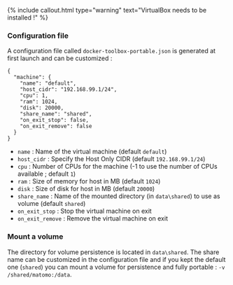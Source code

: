 {% include callout.html type="warning" text="VirtualBox needs to be installed !" %}

### Configuration file

A configuration file called `docker-toolbox-portable.json` is generated at first launch and can be customized :

<div class="language-json highlighter-rouge"><div class="highlight"><pre class="highlight"><code>{
  "machine": {
    "name": "default",
    "host_cidr": "192.168.99.1/24",
    "cpu": 1,
    "ram": 1024,
    "disk": 20000,
    "share_name": "shared",
    "on_exit_stop": false,
    "on_exit_remove": false
  }
}</code></pre></div></div>

* `name` : Name of the virtual machine (default `default`)
* `host_cidr` : Specify the Host Only CIDR (default `192.168.99.1/24`)
* `cpu` : Number of CPUs for the machine (-1 to use the number of CPUs available ; default `1`)
* `ram` : Size of memory for host in MB (default `1024`)
* `disk` : Size of disk for host in MB (default `20000`)
* `share_name` : Name of the mounted directory (in `data\shared`) to use as volume (default `shared`)
* `on_exit_stop` : Stop the virtual machine on exit
* `on_exit_remove` : Remove the virtual machine on exit

### Mount a volume

The directory for volume persistence is located in `data\shared`. The share name can be customized in the configuration file and if you kept the default one (`shared`) you can mount a volume for persistence and fully portable : `-v /shared/matomo:/data`.
